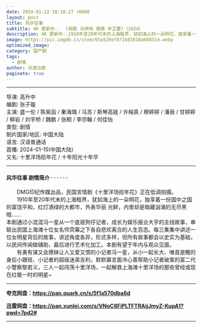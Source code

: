 ```yaml
---
date: 2024-01-22 18:18:27 +0800
layout: post
title: 风华往事
subtitle: 4K 更新中..  (胡歌 马伊琍 唐嫣 辛芷蕾)（2024）
description: 4K 更新中..1910年至20年代末的上海租界，犹如海上的一朵明花，独享着一份国中之国的富饶平和，红灯酒绿的大都市，外表华丽光鲜，内里却是暗藏汹涌的无尽黑暗...
image: https://pic.imgdb.cn/item/65a529ef871b83018a680314.webp
optimized_image: 
category: 国产剧
tags:
  - 剧情
author: 对酒当歌
paginate: true
---
```


---

导演: 高升中  
编剧: 张子璇  
主演: 盛一伦 / 陈紫函 / 秦海璐 / 马苏 / 斯琴高娃 / 许榕真 / 穆婷婷 / 潘辰 / 甘婷婷 / 柳岩 / 刘宇桥 / 魏鹏 / 张桐 / 李宗翰 / 何佳怡  
类型: 剧情  
制片国家/地区: 中国大陆  
语言: 汉语普通话  
首播: 2024-01-15(中国大陆)  
又名: 十里洋场拾年花 / 十年阳光十年华  

---

#### 风华往事 剧情简介 · · · · · ·

　　DMG印纪传媒出品，民国言情剧《十里洋场拾年花》正在低调拍摄。  
　　1910年至20年代末的上海租界，犹如海上的一朵明花，独享着一份国中之国的富饶平和，红灯酒绿的大都市，外表华丽 光鲜，内里却是暗藏汹涌的无尽黑暗……  
本剧通过小混混冯一星从一个底层狗仔记者，成长为娱乐报业大亨的主线故事，串联出民国上海滩十位女名伶荧幕之下各自悲欢离合的人生百态。每三集集中讲述一位女明星背后的故事，讲述角度各异，形式多样，但所有故事都会以史实为基础，以民间传闻做辅助，最后进行艺术化加工。本剧有望于年内与观众见面。  
　　有勇有谋又会撩妹让人又爱又恨的小记者冯一星，从小一起长大、唯首是瞻的身后小跟班、小记者的超级迷弟吉利，默默寡言面冷心善帮助小记者破案的富二代小警察黎若义，三人一起闯荡十里洋场，一起解救上海滩十里洋场的那些曾经或现在红极一时的明星~

---

**夸克网盘：<https://pan.quark.cn/s/5f1a570dba6d>**

**迅雷网盘：<https://pan.xunlei.com/s/VNoC8FiPLTFTRAijJmyZ-KupA1?pwd=7pd2#>**

---
